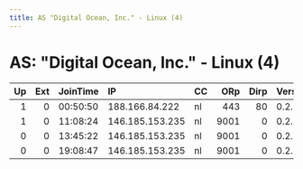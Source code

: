 ```yaml
---
title: AS "Digital Ocean, Inc." - Linux (4)
---
```


# AS: "Digital Ocean, Inc." - Linux (4)

|   Up |   Ext | JoinTime   | IP              | CC   |   ORp |   Dirp | Version   | Contact   | Nickname     |   eFamMembers |
|-----:|------:|:-----------|:----------------|:-----|------:|-------:|:----------|:----------|:-------------|--------------:|
|    1 |     0 | 00:50:50   | 188.166.84.222  | nl   |   443 |     80 | 0.2.9.10  | None      | CorrectHorse |             1 |
|    1 |     0 | 11:08:24   | 146.185.153.235 | nl   |  9001 |      0 | 0.2.5.14  | None      | OHYEAH       |             1 |
|    0 |     0 | 13:45:22   | 146.185.153.235 | nl   |  9001 |      0 | 0.2.5.12  | None      | OHYEAH       |             1 |
|    0 |     0 | 19:08:47   | 146.185.153.235 | nl   |  9001 |      0 | 0.2.5.12  | None      | OHYEAH       |             1 |
